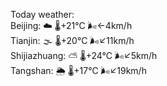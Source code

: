 Today weather:  
Beijing: ☁️   🌡️+21°C 🌬️←4km/h  
Tianjin: 🌫  🌡️+20°C 🌬️↙11km/h  
Shijiazhuang: ⛅️  🌡️+24°C 🌬️↙5km/h  
Tangshan: 🌦   🌡️+17°C 🌬️↙19km/h  
